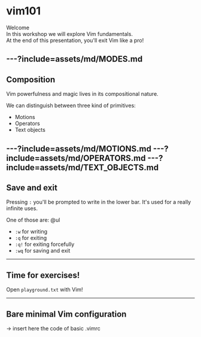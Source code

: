 # vim101
Welcome
<br>
In this workshop we will explore Vim fundamentals.
<br>
At the end of this presentation, you'll exit Vim like a pro!

---?include=assets/md/MODES.md
---

## Composition

Vim powerfulness and magic lives in its compositional nature.

We can distinguish between three kind of primitives:

- Motions
- Operators
- Text objects

---?include=assets/md/MOTIONS.md
---?include=assets/md/OPERATORS.md
---?include=assets/md/TEXT_OBJECTS.md
---

## Save and exit

Pressing `:` you'll be prompted to write in the lower bar.
It's used for a really infinite uses.

One of those are:
@ul
- `:w` for writing
- `:q` for exiting
- `:q!` for exiting forcefully
- `:wq` for saving and exit

---

## Time for exercises!

Open `playground.txt` with Vim!

---

## Bare minimal Vim configuration

-> insert here the code of basic .vimrc

